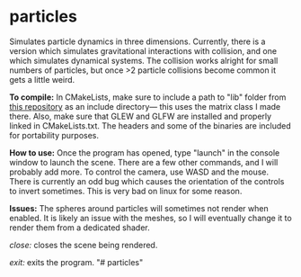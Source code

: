 # particles
Simulates particle dynamics in three dimensions.  Currently, there is a version which simulates gravitational interactions with collision, and one which simulates dynamical systems.  The collision works alright for small numbers of particles, but once >2 particle collisions become common it gets a little weird.

**To compile:** In CMakeLists, make sure to include a path to "lib" folder from [this repository](https://github.com/ebajec/linear-algebra) as an include directory— this uses the matrix class I made there.  Also, make sure that GLEW and GLFW are installed and properly linked in CMakeLists.txt. The headers and some of the binaries are included for portability purposes.

**How to use:** Once the program has opened, type "launch" in the console window to launch the scene. There are a few other commands, and I will probably add more.  To control the camera, use WASD and the mouse.  There is currently an odd bug which causes the orientation of the controls to invert sometimes.  This is very bad on linux for some reason.  

**Issues:** The spheres around particles will sometimes not render when enabled.  It is likely an issue with the meshes, so I will eventually change it to render them from a dedicated shader. 

*close:* closes the scene being rendered.

*exit:* exits the program.
"# particles" 
